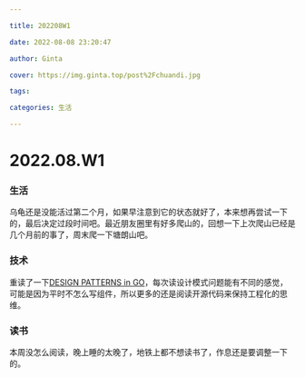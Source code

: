 ```yaml
---

title: 202208W1

date: 2022-08-08 23:20:47

author: Ginta

cover: https://img.ginta.top/post%2Fchuandi.jpg

tags:

categories: 生活

---
```


# 2022.08.W1

### 生活

乌龟还是没能活过第二个月，如果早注意到它的状态就好了，本来想再尝试一下的，最后决定过段时间吧。最近朋友圈里有好多爬山的，回想一下上次爬山已经是几个月前的事了，周末爬一下塘朗山吧。

### 技术
重读了一下[DESIGN  PATTERNS  in  GO](https://refactoring.guru/design-patterns/go)，每次读设计模式问题能有不同的感觉，可能是因为平时不怎么写组件，所以更多的还是阅读开源代码来保持工程化的思维。

### 读书

本周没怎么阅读，晚上睡的太晚了，地铁上都不想读书了，作息还是要调整一下的。